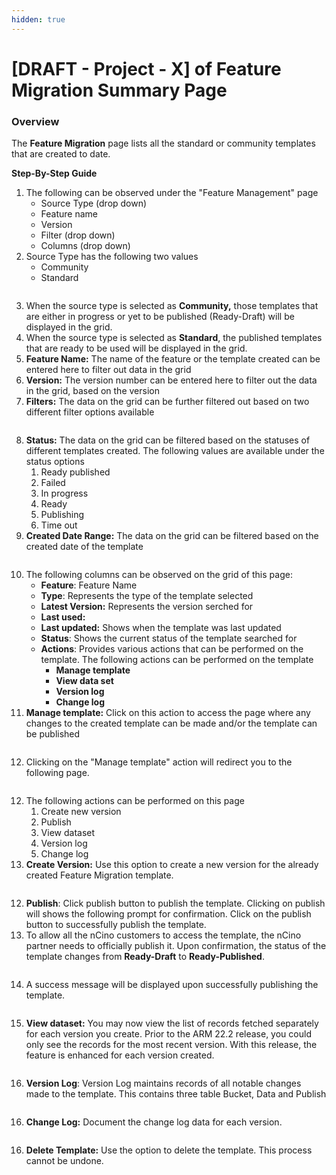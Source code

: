 ```yaml
---
hidden: true
---
```


# \[DRAFT - Project - X] of Feature Migration Summary Page

### Overview <a href="#overview" id="overview"></a>

The **Feature Migration** page lists all the standard or community templates that are created to date.

**Step-By-Step Guide**

1. The following can be observed under the "Feature Management" page
   * Source Type (drop down)
   * Feature name
   * Version
   * Filter (drop down)
   * Columns (drop down)
2. Source Type has the following two values
   * Community
   * Standard

<figure><img src="../../../../../.gitbook/assets/Feature Migration Summary Page - 0.png" alt=""><figcaption></figcaption></figure>

3. When the source type is selected as **Community,** those templates that are either in progress or yet to be published (Ready-Draft) will be displayed in the grid.&#x20;
4. When the source type is selected as **Standard**, the published templates that are ready to be used will be displayed in the grid.
5. **Feature Name:** The name of the feature or the template created can be entered here to filter out data in the grid
6. **Version:** The version number can be entered here to filter out the data in the grid, based on the version&#x20;
7. **Filters:** The data on the grid can be further filtered out based on two different filter options available

<figure><img src="../../../../../.gitbook/assets/Feature Migration Summary Page - 1 (1).png" alt=""><figcaption></figcaption></figure>

8. **Status:** The data on the grid can be filtered based on the statuses of different templates created. The following values are available under the status options
   1. Ready published
   2. Failed
   3. In progress
   4. Ready
   5. Publishing
   6. Time out
9. **Created Date Range:** The data on the grid can be filtered based on the created date of the template

<figure><img src="../../../../../.gitbook/assets/Feature Migration Summary Page - 1.0.png" alt=""><figcaption></figcaption></figure>

10. The following columns can be observed on the  grid of this page:
    * **Feature**: Feature Name
    * **Type**: Represents the type of the template selected
    * **Latest Version:** Represents the version serched for
    * **Last used:**&#x20;
    * **Last updated:** Shows when the template was last updated
    * **Status**: Shows the current status of the template searched for
    * **Actions**: Provides various actions that can be performed on the template. The following actions can be performed on the template
      * **Manage template**
      * **View data set**
      * **Version log**
      * **Change log**
11. **Manage template:** Click on this action to access the page where any changes to the created template can be made and/or the template can be published

<figure><img src="../../../../../.gitbook/assets/Feature Migration Summary Page - 4 (1).png" alt=""><figcaption></figcaption></figure>

12. Clicking on the "Manage template" action will redirect you to the following page.

<figure><img src="../../../../../.gitbook/assets/Feature Migration Summary Page - 4.1 (1).png" alt=""><figcaption></figcaption></figure>

12. The following actions can be performed on this page
    1. Create new version
    2. Publish&#x20;
    3. View dataset
    4. Version log
    5. Change log
13. **Create Version:** Use this option to create a new version for the already created Feature Migration template.

<figure><img src="../../../../../.gitbook/assets/Feature Migration Summary Page - 4.0 (2).png" alt=""><figcaption></figcaption></figure>

12. **Publish**: Click publish button to publish the template. Clicking on publish will shows the following prompt for confirmation. Click on the publish button to successfully publish the template.
13. To allow all the nCino customers to access the template, the nCino partner needs to officially publish it. Upon confirmation, the status of the template changes from **Ready-Draft** to **Ready-Published**.

<figure><img src="../../../../../.gitbook/assets/Feature Migration Summary Page - 4.3.png" alt=""><figcaption></figcaption></figure>

14. A success message will be displayed upon successfully publishing the template.

<figure><img src="../../../../../.gitbook/assets/Feature Migration Summary Page - 4.4.png" alt=""><figcaption></figcaption></figure>

15. **View dataset:** You may now view the list of records fetched separately for each version you create. Prior to the ARM 22.2 release, you could only see the records for the most recent version. With this release, the feature is enhanced for each version created.

<figure><img src="../../../../../.gitbook/assets/Feature Migration Summary Page - 5.png" alt=""><figcaption></figcaption></figure>

16. **Version Log**: Version Log maintains records of all notable changes made to the template. This contains three table Bucket, Data and Publish

<figure><img src="../../../../../.gitbook/assets/Feature Migration Summary Page - 6.1.png" alt=""><figcaption></figcaption></figure>

16. **Change Log:** Document the change log data for each version.

<figure><img src="../../../../../.gitbook/assets/Feature Migration Summary Page - 6.2.png" alt=""><figcaption></figcaption></figure>

16. **Delete Template:** Use the option to delete the template. This process cannot be undone.

<figure><img src="../../../../../.gitbook/assets/Feature Migration Summary Page - 6.3.png" alt=""><figcaption></figcaption></figure>



